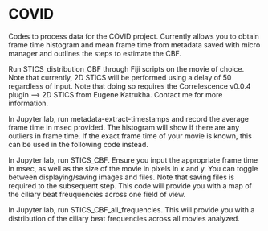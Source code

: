 # COVID

Codes to process data for the COVID project.
Currently allows you to obtain frame time histogram and mean frame time from metadata saved with micro manager and outlines the steps to estimate the CBF.

Run STICS_distribution_CBF through Fiji scripts on the movie of choice. Note that currently, 2D STICS will be performed using a delay of 50 regardless of input. Note that doing so requires the Correlescence v0.0.4 plugin --> 2D STICS from Eugene Katrukha. Contact me for more information.

In Jupyter lab, run metadata-extract-timestamps and record the average frame time in msec provided. The histogram will show if there are any outliers in frame time. If the exact frame time of your movie is known, this can be used in the following code instead.

In Jupyter lab, run STICS_CBF. Ensure you input the appropriate frame time in msec, as well as the size of the movie in pixels in x and y. You can toggle between displaying/saving images and files. Note that saving files is required to the subsequent step. This code will provide you with a map of the ciliary beat freuquencies across one field of view.

In Jupyter lab, run STICS_CBF_all_frequencies. This will provide you with a distribution of the ciliary beat frequencies across all movies analyzed.
